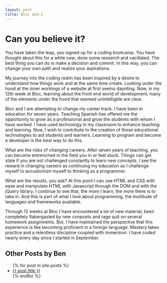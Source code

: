 ```yaml
---
layout: post
title: Bloc and I
---
```

# Can you believe it?  

You have taken the leap, you signed up for a coding bootcamp.  You have thought about this for a while now, done some research and vacillated.  The best thing you can do is make a decision and commit.  In this way, you can change your own path and realize your aspirations.

My journey into the coding realm has been inspired by a desire to understand how things work and at the same time create.  Looking under the hood at the inner workings of a website at first seems daunting.  Now, in my 12th week at Bloc, learning about the front end world of development, many of the elements under the hood that seemed unintelligble are clear.  

Bloc and I are attempting to change my career track.  I have been in education for seven years.  Teaching Spanish has offered me the opportunity to grow as a professional and grow the students with whom I have worked.  I have used technology in my classroom to enhance teaching and learning.  Now, I wish to contribute to the creation of those educational technologies to aid students and learners.  Learning to program and become a developer is the best way to do this.

What are the risks of changing careers.  After seven years of teaching, you can become entrenched in the field you in or feel stuck.  Things can get stale if you are not challenged constantly to learn new concepts.  I see the reward in changing careers as continuing my education as I challenge myself to accustomize myself to thinking as a programmer.  

What are the results, you ask?  At this point I can use HTML and CSS with ease and manipulate HTML with Javascript through the DOM and with the jQuery library.  I continue to see that, the more I learn, the more there is to take in.  And this is part of what I love about programming, the multitude of languages and frameworks available.  

Through 12 weeks at Bloc I have encountered a lot of new material, been completely flabergasted by new conpcets and rage quit on several homework assignments.  But, I have maintained the perspective that this experience is like becoming proficient in a foreign language.  Mastery takes practice and a relentless discipline coupled with immersion.  I have coded nearly every day since I started in September. 

## Other Posts by Ben


<ul>
  {% for post in site.posts %}
    <li>
      <a href="{{ post.url }}">{{ post.title }}</a>
    </li>
  {% endfor %}
</ul>







